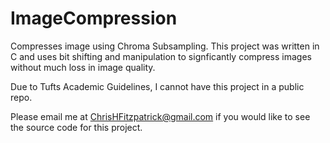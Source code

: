 # ImageCompression
Compresses image using Chroma Subsampling. 
This project was written in C and uses bit shifting and manipulation to signficantly compress images without much loss in image quality.

Due to Tufts Academic Guidelines, I cannot have this project in a public repo.

Please email me at ChrisHFitzpatrick@gmail.com if you would like to see the source code for this project.
